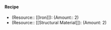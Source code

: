 #### Recipe
- (Resource:: [[Iron]]): (Amount:: 2)
- (Resource:: [[Structural Material]]): (Amount: 2)
